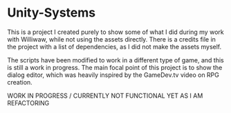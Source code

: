 # Unity-Systems

This is a project I created purely to show some of what I did during my work with Williwaw, while not using the assets directly.
There is a credits file in the project with a list of dependencies, as I did not make the assets myself.

The scripts have been modified to work in a different type of game, and this is still a work in progress.
The main focal point of this project is to show the dialog editor, which was heavily inspired by the GameDev.tv video on RPG creation.

WORK IN PROGRESS / CURRENTLY NOT FUNCTIONAL YET AS I AM REFACTORING